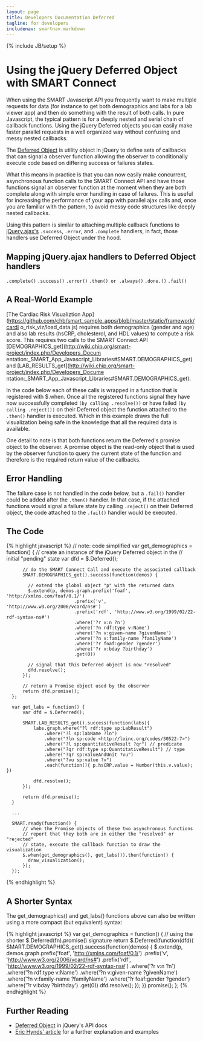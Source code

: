 ```yaml
---
layout: page
title: Developers Documentation Deferred
tagline: for developers
includenav: smartnav.markdown
---
```

{% include JB/setup %}

<div id="toc"> </div>

# Using the jQuery Deferred Object with SMART Connect

When using the SMART Javascript API you frequently want to make multiple
requests for data (for instance to get both demographics and labs for a lab
viewer app) and then do something with the result of both calls. In pure
Javascript, the typical pattern is for a deeply nested and serial chain of
callback functions. Using the jQuery Deferred objects you can easily make faster
parallel requests in a well organized way without confusing and messy nested
callbacks.

The [Deferred Object](http://api.jquery.com/category/deferred-object/) is
utility object in jQuery to define sets of callbacks that can signal a observer
function allowing the observer to conditionally execute code based on differing
success or failures states.

What this means in practice is that you can now easily make concurrent,
asynchronous function calls to the SMART Connect API and have those functions
signal an observer function at the moment when they are both complete along with
simple error handling in case of failures. This is useful for increasing the
performance of your app with parallel ajax calls and, once you are familiar with
the pattern, to avoid messy code structures like deeply nested callbacks.

Using this pattern is similar to attaching multiple callback functions to
[jQuery.ajax's](http://api.jquery.com/jQuery.ajax/) `.success`, `.error`, and
`.complete` handlers, in fact, those handlers use Deferred Object under the
hood.

## Mapping jQuery.ajax handlers to Deferred Object handlers

`.complete()`     `.success()`     `.error()`
`.then() or .always()`     `.done.()`     `.fail()`

## A Real-World Example

[The Cardiac Risk Visualiztion
App](https://github.com/chb/smart_sample_apps/blob/master/static/framework/cardi
o_risk_viz/load_data.js) requires both demographics (gender and age) and also
lab results (hsCRP, cholesterol, and HDL values) to compute a risk score. This
requires two calls to the SMART Connect API
[DEMOGRAPHICS_get](http://wiki.chip.org/smart-project/index.php/Developers_Docum
entation:_SMART_App_Javascript_Libraries#SMART.DEMOGRAPHICS_get) and
[LAB_RESULTS_get](http://wiki.chip.org/smart-project/index.php/Developers_Docume
ntation:_SMART_App_Javascript_Libraries#SMART.DEMOGRAPHICS_get).

In the code below each of these calls is wrapped in a function that is
registered with $.when. Once all the registered functions signal they have now
successfully completed `(by calling .resolve())` or have failed `(by calling
.reject())` on their Deferred object the function attached to the `.then()`
handler is executed. Which in this example draws the full visualization being
safe in the knowledge that all the required data is available.

One detail to note is that both functions return the Deferred's promise object
to the observer. A promise object is the read-only object that is used by the
observer function to query the current state of the function and therefore is
the required return value of the callbacks.

## Error Handling

The failure case is not handled in the code below, but a `.fail()` handler could
be added after the `.then()` handler. In that case, if the attached functions
would signal a failure state by calling `.reject()` on their Deferred object,
the code attached to the `.fail()` handler would be executed.

## The Code

{% highlight javascript %}
    // note: code simplified
    var get_demographics = function() {
          // create an instance of the jQuery Deferred object in the 
          // initial "pending" state
          var dfd = $.Deferred();
    
          // do the SMART Connect Call and execute the associated callback
          SMART.DEMOGRAPHICS_get().success(function(demos) {
    
            // extend the global object "p" with the returned data
            $.extend(p, demos.graph.prefix('foaf', 'http://xmlns.com/foaf/0.1/')
                             .prefix('v', 'http://www.w3.org/2006/vcard/ns#')
                             .prefix('rdf', 'http://www.w3.org/1999/02/22-rdf-syntax-ns#')
                             .where('?r v:n ?n')
                             .where('?n rdf:type v:Name')
                             .where('?n v:given-name ?givenName')
                             .where('?n v:family-name ?familyName')
                             .where('?r foaf:gender ?gender')
                             .where('?r v:bday ?birthday')
                             .get(0))
    
            // signal that this Deferred object is now "resolved"
            dfd.resolve();
          });
        
          // return a Promise object used by the observer 
          return dfd.promise();
      };
    
      var get_labs = function() {
          var dfd = $.Deferred();
    
          SMART.LAB_RESULTS_get().success(function(labs){
              labs.graph.where("?l rdf:type sp:LabResult")
                  .where("?l sp:labName ?ln")
                  .where("?ln sp:code <http://loinc.org/codes/30522-7>")
                  .where("?l sp:quantitativeResult ?qr") // predicate
                  .where("?qr rdf:type sp:QuantitativeResult") // type
                  .where("?qr sp:valueAndUnit ?vu")
                  .where("?vu sp:value ?v")
                  .each(function(){ p.hsCRP.value = Number(this.v.value); })
    
              dfd.resolve();
          });
    
          return dfd.promise();
      }
    
      ...
      
      SMART.ready(function() {
          // when the Promise objects of these two asynchronous functions
          // report that they both are in either the "resolved" or "rejected"
          // state, execute the callback function to draw the visualization
          $.when(get_demographics(), get_labs()).then(function() {
            draw_visualization();
          });
      });

{% endhighlight  %}

## A Shorter Syntax

The get_demographics() and get_labs() functions above can also be written using
a more compact (but equivalent) syntax:

{% highlight javascript %}
 var get_demographics = function() {
  // using the shorter $.Deferred(fn).promise() signature
  return $.Deferred(function(dfd){
    SMART.DEMOGRAPHICS_get().success(function(demos) {
    $.extend(p, demos.graph.prefix('foaf', 'http://xmlns.com/foaf/0.1/')
                     .prefix('v', 'http://www.w3.org/2006/vcard/ns#')
                     .prefix('rdf', 'http://www.w3.org/1999/02/22-rdf-syntax-ns#')
                     .where('?r v:n ?n')
                     .where('?n rdf:type v:Name')
                     .where('?n v:given-name ?givenName')
                     .where('?n v:family-name ?familyName')
                     .where('?r foaf:gender ?gender')
                     .where('?r v:bday ?birthday')
                     .get(0))
      dfd.resolve();
    });
  }).promise();
};
{% endhighlight  %}

## Further Reading

* [Deferred Object](http://api.jquery.com/category/deferred-object/) in jQuery's API docs
* [Eric Hynds' article](http://www.erichynds.com/jquery/using-deferreds-in-jquery/) for a further explanation and examples

